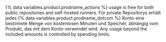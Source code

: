 {% data variables.product.prodname_actions %} usage is free for both public repositories and self-hosted runners. Für private Repositorys erhält jedes {% data variables.product.prodname_dotcom %} Konto eine bestimmte Menge von kostenlosen Minuten und Speicher, abhängig vom Produkt, das mit dem Konto verwendet wird. Any usage beyond the included amounts is controlled by spending limits.
